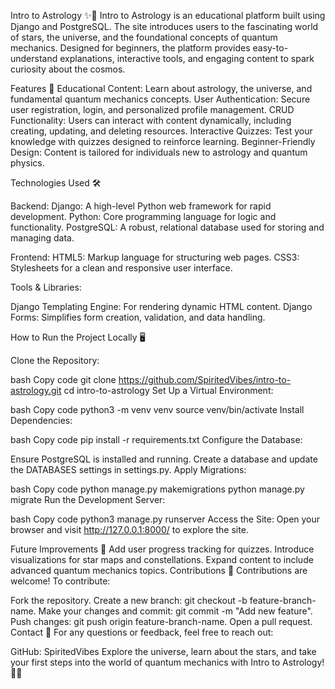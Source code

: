 Intro to Astrology ✨🌌
Intro to Astrology is an educational platform built using Django and PostgreSQL. The site introduces users to the fascinating world of stars, the universe, and the foundational concepts of quantum mechanics. Designed for beginners, the platform provides easy-to-understand explanations, interactive tools, and engaging content to spark curiosity about the cosmos.

Features 🚀
Educational Content: Learn about astrology, the universe, and fundamental quantum mechanics concepts.
User Authentication: Secure user registration, login, and personalized profile management.
CRUD Functionality: Users can interact with content dynamically, including creating, updating, and deleting resources.
Interactive Quizzes: Test your knowledge with quizzes designed to reinforce learning.
Beginner-Friendly Design: Content is tailored for individuals new to astrology and quantum physics.


Technologies Used 🛠

Backend:
Django: A high-level Python web framework for rapid development.
Python: Core programming language for logic and functionality.
PostgreSQL: A robust, relational database used for storing and managing data.

Frontend:
HTML5: Markup language for structuring web pages.
CSS3: Stylesheets for a clean and responsive user interface.



Tools & Libraries:

Django Templating Engine: For rendering dynamic HTML content.
Django Forms: Simplifies form creation, validation, and data handling.



How to Run the Project Locally 🖥️

Clone the Repository:

bash
Copy code
git clone https://github.com/SpiritedVibes/intro-to-astrology.git
cd intro-to-astrology
Set Up a Virtual Environment:

bash
Copy code
python3 -m venv venv
source venv/bin/activate
Install Dependencies:

bash
Copy code
pip install -r requirements.txt
Configure the Database:

Ensure PostgreSQL is installed and running.
Create a database and update the DATABASES settings in settings.py.
Apply Migrations:

bash
Copy code
python manage.py makemigrations
python manage.py migrate
Run the Development Server:

bash
Copy code
python3 manage.py runserver
Access the Site:
Open your browser and visit http://127.0.0.1:8000/ to explore the site.

Future Improvements 🌟
Add user progress tracking for quizzes.
Introduce visualizations for star maps and constellations.
Expand content to include advanced quantum mechanics topics.
Contributions 🤝
Contributions are welcome! To contribute:

Fork the repository.
Create a new branch: git checkout -b feature-branch-name.
Make your changes and commit: git commit -m "Add new feature".
Push changes: git push origin feature-branch-name.
Open a pull request.
Contact 📧
For any questions or feedback, feel free to reach out:

GitHub: SpiritedVibes
Explore the universe, learn about the stars, and take your first steps into the world of quantum mechanics with Intro to Astrology! 🌌✨

